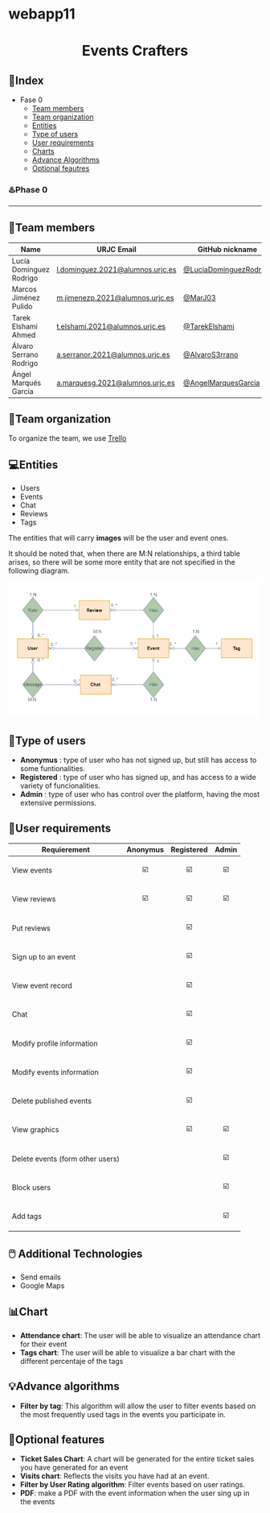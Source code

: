 # webapp11

# <p align="center"> Events Crafters </p>
## 📑Index
- Fase 0
   - [Team members](#team-members)
   - [Team organization](#team-organization)
   - [Entities](#entities)
   - [Type of users](#type-of-users)
   - [User requirements](#user-requirements)
   - [Charts](#chart)
   - [Advance Algorithms](#advance-algorithms)
   - [Optional feautres](#optional-features)
   
### ♨️Phase 0
***
 

## 👷Team members
| Name  | URJC Email| GitHub nickname |
| ------------- | ------------- | ----------- |
| Lucía Domínguez Rodrigo| l.dominguez.2021@alumnos.urjc.es | [@LuciaDominguezRodrigo](https://github.com/LuciaDominguezRodrigo) |
| Marcos Jiménez Pulido  | m.jimenezp.2021@alumnos.urjc.es  | [@MarJ03](https://github.com/MarJ03) |
| Tarek Elshami Ahmed | t.elshami.2021@alumnos.urjc.es  | [@TarekElshami](https://github.com/TarekElshami) |
| Álvaro Serrano Rodrigo | a.serranor.2021@alumnos.urjc.es  | [@AlvaroS3rrano](https://github.com/AlvaroS3rrano) |
| Ángel Marqués García | a.marquesg.2021@alumnos.urjc.es  | [@AngelMarquesGarcia](https://github.com/AngelMarquesGarcia) |

## 🧰Team organization

To organize the team, we use [ Trello](https://trello.com/b/AJC8iT3W/daw)

## 💻Entities
- Users
- Events
- Chat
- Reviews
- Tags
  
 The entities that will carry **images** will be the user and event ones.
 
 It should be noted that, when there are M:N relationships, a third table arises, so there will be some more entity that are not specified in the following diagram.
  
  ![*1.1 entities*](https://github.com/CodeURJC-DAW-2023-24/webapp11/blob/main/diagrama_entidades.png)



## 🤖Type of users

 - **Anonymus** : type of user who has not signed up, but still has access to some funtionalities.
 - **Registered** :  type of user who has signed up, and has access to a wide variety of funcionalities.
 - **Admin** :  type of user who has control over the platform, having the most extensive permissions.
   
## 🏁User requirements

| Requierement | Anonymus| Registered | Admin |
| ------------- | ------------- | ----------- | --------- |
|   View events  | <p align="center"> ☑️ </p> | <p align="center"> ☑️ </p> | <p align="center"> ☑️ </p>  |
|   View reviews  | <p align="center"> ☑️ </p> | <p align="center"> ☑️ </p>  | <p align="center"> ☑️ </p>  |
|   Put reviews  | | <p align="center"> ☑️ </p>  | |
|   Sign up to an event  | | <p align="center"> ☑️ </p>  | |
|   View event record  | | <p align="center"> ☑️ </p>  | |
|   Chat  | | <p align="center"> ☑️ </p>  | |
|   Modify profile information  | | <p align="center"> ☑️ </p>  | |
|   Modify events information  | | <p align="center"> ☑️ </p>  | |
|   Delete published events  | | <p align="center"> ☑️ </p>  | |
|   View graphics  | | <p align="center"> ☑️ </p>  | <p align="center"> ☑️ </p>  |
|   Delete events (form other users)  | | | <p align="center"> ☑️ </p>  |
|   Block users  | | | <p align="center"> ☑️ </p>  |
|   Add tags  | | | <p align="center"> ☑️ </p>  |

## 🖱️ Additional Technologies
- Send emails
- Google Maps
  
## 📊Chart
- **Attendance chart**: The user will be able to visualize an attendance chart for their event
- **Tags chart**: The user will be able to visualize a bar chart with the different percentaje of the tags

## 💡Advance algorithms
- **Filter by tag**: This algorithm will allow the user to filter events  based on the most frequently used tags in the events you participate in.

## 🎯Optional features
-  **Ticket Sales Chart**: A chart will be generated for the entire ticket sales you have generated for an event
-  **Visits chart**: Reflects the visits you have had at an event.
-  **Filter by User Rating algorithm**: Filter events based on user ratings.
-  **PDF**: make a PDF with the event information when the user sing up in the events
